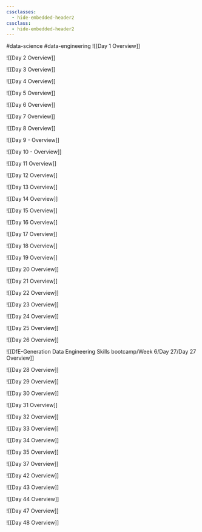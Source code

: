 ```yaml
---
cssclasses:
  - hide-embedded-header2
cssclass:
  - hide-embedded-header2
---
```


#data-science #data-engineering 
![[Day 1 Overview]]

![[Day 2 Overview]]

![[Day 3 Overview]]

![[Day 4 Overview]]

![[Day 5 Overview]]

![[Day 6 Overview]]

![[Day 7 Overview]]

![[Day 8 Overview]]

![[Day 9 - Overview]]

![[Day 10 - Overview]]

![[Day 11 Overview]]

![[Day 12 Overview]]

![[Day 13 Overview]]

![[Day 14 Overview]]

![[Day 15 Overview]]

![[Day 16 Overview]]

![[Day 17 Overview]]

![[Day 18 Overview]]

![[Day 19 Overview]]

![[Day 20 Overview]]

![[Day 21 Overview]]

![[Day 22 Overview]]

![[Day 23 Overview]]

![[Day 24 Overview]]

![[Day 25 Overview]]

![[Day 26 Overview]]

![[DfE-Generation Data Engineering Skills bootcamp/Week 6/Day 27/Day 27 Overview]]

![[Day 28 Overview]]

![[Day 29 Overview]]

![[Day 30 Overview]]

![[Day 31 Overview]]

![[Day 32 Overview]]

![[Day 33 Overview]]

![[Day 34 Overview]]

![[Day 35 Overview]]

![[Day 37 Overview]]

![[Day 42 Overview]]

![[Day 43 Overview]]

![[Day 44 Overview]]

![[Day 47 Overview]]

![[Day 48 Overview]]